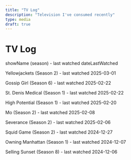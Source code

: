```yaml
---
title: "TV Log"
description: "Television I've consumed recently"
type: media
draft: true
---
```


# TV Log
showName (season) - last watched dateLastWatched

Yellowjackets (Season 2) - last watched 2025-03-01

Gossip Girl (Season 6) - last watched 2025-02-22

St. Denis Medical (Season 1) - last watched 2025-02-22

High Potential (Season 1) - last watched 2025-02-20

Mo (Season 2) - last watched 2025-02-08

Severance (Season 2) - last watched 2025-02-06

Squid Game (Season 2) - last watched 2024-12-27

Owning Manhattan (Season 1) - last watched 2024-12-07

Selling Sunset (Season 8) - last watched 2024-12-06

